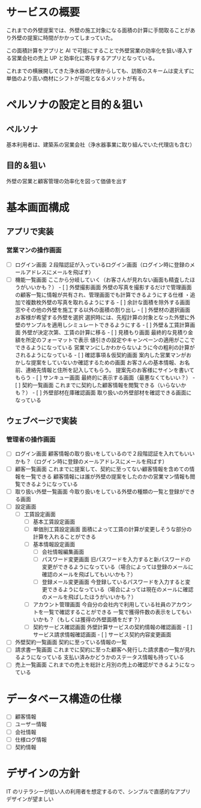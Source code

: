 # サービスの概要

これまでの外壁提案では、外壁の施工対象になる面積の計算に手間取ることがあり外壁の提案に時間がかかってしまっていた。

この面積計算をアプリと AI で可能にすることで外壁営業の効率化を狙い導入する営業会社の売上 UP と効率化に寄与するアプリとなっている。

これまでの横展開してきた浄水器の代理からしても、訪販のスキームは変えずに単価のより高い商材にシフトが可能となるメリットが有る。

# ペルソナの設定と目的＆狙い

## ペルソナ

基本利用者は、建築系の営業会社（浄水器事業に取り組んでいた代理店も含む）

## 目的＆狙い

外壁の営業と顧客管理の効率化を図って価値を出す

# 基本画面構成

## アプリで実装

### 営業マンの操作画面

- [ ] ログイン画面
      ２段階認証が入っているログイン画面（ログイン時に登録のメールアドレスにメールを飛ばす）
- [ ] 機能一覧画面
      ここから分岐していく（お客さんが見れない画面も精査したほうがいいかも？） - [ ] 外壁撮影画面
      外壁の写真を撮影するだけで管理画面の顧客一覧に情報が共有され、管理画面でも計算できるようにする仕様
      ・追加で複数枚外壁の写真を取れるようにする - [ ] 余計な面積を除外する画面
      窓やその他の外壁を施工する以外の面積の割り出し - [ ] 外壁材の選択画面
      お客様が希望する外壁を選択
      選択時には、先程計算の対象となった外壁に外壁のサンプルを適用しシミュレートできるようにする - [ ] 外壁＆工賃計算画面
      外壁が決定次第、工賃の計算に移る - [ ] 見積もり画面
      最終的な見積り金額を所定のフォーマットで表示
      値引きの設定やキャンペーンの適用がここでできるようになっている
      営業マンにしかわからないように今の粗利の計算がされるようになっている - [ ] 確認事項＆仮契約画面
      案内した営業マンがおかしな提案をしていないか確認するための画面
      お客さんの基本情報、お名前、連絡先情報と住所を記入してもらう。
      提案先のお客様にサインを書いてもらう - [ ] サンキュー画面
      最終的に表示する画面（最悪なくてもいい？） - [ ] 契約一覧画面
      これまでに契約した顧客情報を閲覧できる（いらないかも？） - [ ] 外壁部材在庫確認画面
      取り扱いの外壁部材を確認できる画面になっている

## ウェブページで実装

### 管理者の操作画面

- [ ] ログイン画面
      顧客情報の取り扱いをしているので２段階認証を入れてもいいかも？（ログイン時に登録のメールアドレスにメールを飛ばす）
- [ ] 顧客一覧画面
      これまでに提案して、契約に至ってない顧客情報を含めての情報を一覧できる
      顧客情報には誰が外壁の提案をしたのかの営業マン情報も閲覧できるようになっている
- [ ] 取り扱い外壁一覧画面
      今取り扱いをしている外壁の種類の一覧と登録ができる画面
- [ ] 設定画面
  - [ ] 工賃設定画面
    - [ ] 基本工賃設定画面
    - [ ] 単価別工賃設定画面
          面積によって工賃の計算が変更しそうな部分の計算を入れることができる
    - [ ] 基本情報設定画面
      - [ ] 会社情報編集画面
      - [ ] パスワード変更画面
            旧パスワードを入力すると新パスワードの変更ができるようになっている（場合によっては登録のメールに確認のメールを飛ばしてもいいかも？）
      - [ ] 登録メール変更画面
            今登録しているパスワードを入力すると変更できるようになっている（場合によっては現在のメールに確認のメールを飛ばしたほうがいいかも？）
    - [ ] アカウント管理画面
          今自分の会社内で利用している社員のアカウントを一覧で確認することができる
          一覧で獲得件数の表示をしてもいいかも？（もしくは獲得の外壁面積をだす？）
    - [ ] 契約サービス確認画面
          外壁計算サービスの契約情報の確認画面 - [ ] サービス請求情報確認画面 - [ ] サービス契約内容変更画面
- [ ] 外壁契約一覧画面
      契約に至っている情報の一覧
- [ ] 請求書一覧画面
      これまでに契約に至った顧客へ発行した請求書の一覧が見れるようになっている
      支払い済みかどうかのステータス情報も持っている
- [ ] 売上一覧画面
      これまでの売上を総計と月別の売上の確認ができるようになっている

# データベース構造の仕様

- [ ] 顧客情報
- [ ] ユーザー情報
- [ ] 会社情報
- [ ] 仕様ログ情報
- [ ] 契約情報

# デザインの方針

IT のリテラシーが低い人の利用者を想定するので、シンプルで直感的なアプリデザインが望ましい
